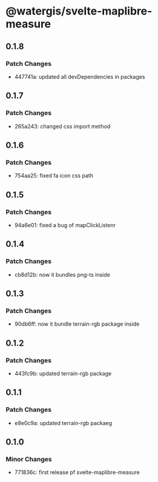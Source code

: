 # @watergis/svelte-maplibre-measure

## 0.1.8

### Patch Changes

- 447741a: updated all devDependencies in packages

## 0.1.7

### Patch Changes

- 265a243: changed css import method

## 0.1.6

### Patch Changes

- 754aa25: fixed fa icon css path

## 0.1.5

### Patch Changes

- 94a6e01: fixed a bug of mapClickListenr

## 0.1.4

### Patch Changes

- cb8d12b: now it bundles png-ts inside

## 0.1.3

### Patch Changes

- 90db6ff: now it bundle terrain-rgb package inside

## 0.1.2

### Patch Changes

- 443fc9b: updated terrain-rgb package

## 0.1.1

### Patch Changes

- e8e0c9a: updated terrain-rgb packaeg

## 0.1.0

### Minor Changes

- 771836c: first release pf svelte-maplibre-measure
